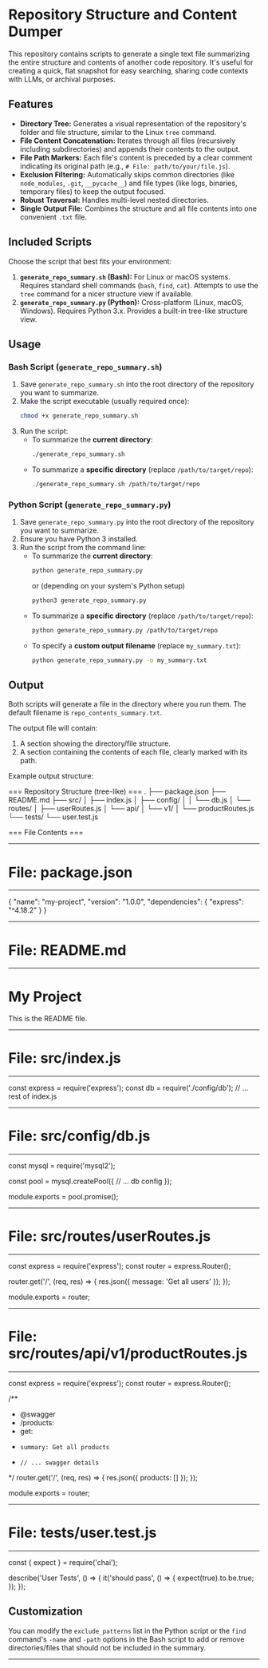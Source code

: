 # Repository Structure and Content Dumper

This repository contains scripts to generate a single text file summarizing the entire structure and contents of another code repository. It's useful for creating a quick, flat snapshot for easy searching, sharing code contexts with LLMs, or archival purposes.

## Features

*   **Directory Tree:** Generates a visual representation of the repository's folder and file structure, similar to the Linux `tree` command.
*   **File Content Concatenation:** Iterates through all files (recursively including subdirectories) and appends their contents to the output.
*   **File Path Markers:** Each file's content is preceded by a clear comment indicating its original path (e.g., `# File: path/to/your/file.js`).
*   **Exclusion Filtering:** Automatically skips common directories (like `node_modules`, `.git`, `__pycache__`) and file types (like logs, binaries, temporary files) to keep the output focused.
*   **Robust Traversal:** Handles multi-level nested directories.
*   **Single Output File:** Combines the structure and all file contents into one convenient `.txt` file.

## Included Scripts

Choose the script that best fits your environment:

1.  **`generate_repo_summary.sh` (Bash):** For Linux or macOS systems. Requires standard shell commands (`bash`, `find`, `cat`). Attempts to use the `tree` command for a nicer structure view if available.
2.  **`generate_repo_summary.py` (Python):** Cross-platform (Linux, macOS, Windows). Requires Python 3.x. Provides a built-in tree-like structure view.

## Usage

### Bash Script (`generate_repo_summary.sh`)

1.  Save `generate_repo_summary.sh` into the root directory of the repository you want to summarize.
2.  Make the script executable (usually required once):
    ```bash
    chmod +x generate_repo_summary.sh
    ```
3.  Run the script:
    *   To summarize the **current directory**:
        ```bash
        ./generate_repo_summary.sh
        ```
    *   To summarize a **specific directory** (replace `/path/to/target/repo`):
        ```bash
        ./generate_repo_summary.sh /path/to/target/repo
        ```

### Python Script (`generate_repo_summary.py`)

1.  Save `generate_repo_summary.py` into the root directory of the repository you want to summarize.
2.  Ensure you have Python 3 installed.
3.  Run the script from the command line:
    *   To summarize the **current directory**:
        ```bash
        python generate_repo_summary.py
        ```
        or (depending on your system's Python setup)
        ```bash
        python3 generate_repo_summary.py
        ```
    *   To summarize a **specific directory** (replace `/path/to/target/repo`):
        ```bash
        python generate_repo_summary.py /path/to/target/repo
        ```
    *   To specify a **custom output filename** (replace `my_summary.txt`):
        ```bash
        python generate_repo_summary.py -o my_summary.txt
        ```

## Output

Both scripts will generate a file in the directory where you run them. The default filename is `repo_contents_summary.txt`.

The output file will contain:

1.  A section showing the directory/file structure.
2.  A section containing the contents of each file, clearly marked with its path.

Example output structure:

=== Repository Structure (tree-like) ===
.
├── package.json
├── README.md
├── src/
│   ├── index.js
│   ├── config/
│   │   └── db.js
│   └── routes/
│       ├── userRoutes.js
│       └── api/
│           └── v1/
│               └── productRoutes.js
└── tests/
    └── user.test.js

=== File Contents ===

--------------------
# File: package.json
--------------------
{
  "name": "my-project",
  "version": "1.0.0",
  "dependencies": {
    "express": "^4.18.2"
  }
}

--------------------
# File: README.md
--------------------
# My Project

This is the README file.

--------------------
# File: src/index.js
--------------------
const express = require('express');
const db = require('./config/db');
// ... rest of index.js

--------------------
# File: src/config/db.js
--------------------
const mysql = require('mysql2');

const pool = mysql.createPool({
  // ... db config
});

module.exports = pool.promise();

--------------------
# File: src/routes/userRoutes.js
--------------------
const express = require('express');
const router = express.Router();

router.get('/', (req, res) => {
  res.json({ message: 'Get all users' });
});

module.exports = router;

--------------------
# File: src/routes/api/v1/productRoutes.js
--------------------
const express = require('express');
const router = express.Router();

/**
 * @swagger
 * /products:
 *   get:
 *     summary: Get all products
 *     // ... swagger details
 */
router.get('/', (req, res) => {
  res.json({ products: [] });
});

module.exports = router;

--------------------
# File: tests/user.test.js
--------------------
const { expect } = require('chai');

describe('User Tests', () => {
  it('should pass', () => {
    expect(true).to.be.true;
  });
});


## Customization

You can modify the `exclude_patterns` list in the Python script or the `find` command's `-name` and `-path` options in the Bash script to add or remove directories/files that should not be included in the summary.

---
